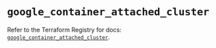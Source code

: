 # `google_container_attached_cluster`

Refer to the Terraform Registry for docs: [`google_container_attached_cluster`](https://registry.terraform.io/providers/hashicorp/google/6.49.3/docs/resources/container_attached_cluster).
